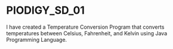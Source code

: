 # PIODIGY_SD_01
I have created a Temperature Conversion Program that converts temperatures between Celsius, Fahrenheit, and Kelvin using Java Programming Language.

